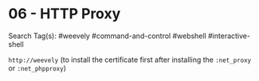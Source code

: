 # 06 - HTTP Proxy

Search Tag(s): #weevely #command-and-control #webshell #interactive-shell

`http://weevely` (to install the certificate first after installing the `:net_proxy` or `:net_phpproxy`)